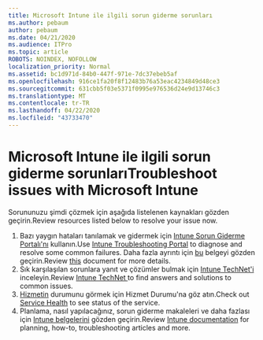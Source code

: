 ```yaml
---
title: Microsoft Intune ile ilgili sorun giderme sorunları
ms.author: pebaum
author: pebaum
ms.date: 04/21/2020
ms.audience: ITPro
ms.topic: article
ROBOTS: NOINDEX, NOFOLLOW
localization_priority: Normal
ms.assetid: bc1d971d-84b0-447f-971e-7dc37ebeb5af
ms.openlocfilehash: 916ce1fa20f8f12483b76a53eac4234849d48ce3
ms.sourcegitcommit: 631cbb5f03e5371f0995e976536d24e9d13746c3
ms.translationtype: MT
ms.contentlocale: tr-TR
ms.lasthandoff: 04/22/2020
ms.locfileid: "43733470"
---
```

# <a name="troubleshoot-issues-with-microsoft-intune"></a><span data-ttu-id="1b506-102">Microsoft Intune ile ilgili sorun giderme sorunları</span><span class="sxs-lookup"><span data-stu-id="1b506-102">Troubleshoot issues with Microsoft Intune</span></span>

<span data-ttu-id="1b506-103">Sorununuzu şimdi çözmek için aşağıda listelenen kaynakları gözden geçirin.</span><span class="sxs-lookup"><span data-stu-id="1b506-103">Review resources listed below to resolve your issue now.</span></span>
  
1. <span data-ttu-id="1b506-104">Bazı yaygın hataları tanılamak ve gidermek için [Intune Sorun Giderme Portalı'nı](https://devicemanagement.microsoft.com/#blade/Microsoft_Intune_DeviceSettings/TroubleshootBlade) kullanın.</span><span class="sxs-lookup"><span data-stu-id="1b506-104">Use [Intune Troubleshooting Portal](https://devicemanagement.microsoft.com/#blade/Microsoft_Intune_DeviceSettings/TroubleshootBlade) to diagnose and resolve some common failures.</span></span> <span data-ttu-id="1b506-105">Daha fazla ayrıntı için [bu](https://docs.microsoft.com/intune/help-desk-operators) belgeyi gözden geçirin.</span><span class="sxs-lookup"><span data-stu-id="1b506-105">Review [this](https://docs.microsoft.com/intune/help-desk-operators) document for more details.</span></span>  
2. <span data-ttu-id="1b506-106">Sık karşılaşılan sorunlara yanıt ve çözümler bulmak için [Intune TechNet'i ](https://social.technet.microsoft.com/forums/home?forum=microsoftintuneprod)inceleyin.</span><span class="sxs-lookup"><span data-stu-id="1b506-106">Review [Intune TechNet ](https://social.technet.microsoft.com/forums/home?forum=microsoftintuneprod)to find answers and solutions to common issues.</span></span>  
3. <span data-ttu-id="1b506-107">[Hizmetin](https://portal.office.com/AdminPortal/Home#/servicehealth) durumunu görmek için Hizmet Durumu'na göz atın.</span><span class="sxs-lookup"><span data-stu-id="1b506-107">Check out [Service Health](https://portal.office.com/AdminPortal/Home#/servicehealth) to see status of the service.</span></span>   
4. <span data-ttu-id="1b506-108">Planlama, nasıl yapılacağınız, sorun giderme makaleleri ve daha fazlası için [Intune belgelerini](https://docs.microsoft.com/intune/) gözden geçirin.</span><span class="sxs-lookup"><span data-stu-id="1b506-108">Review [Intune documentation](https://docs.microsoft.com/intune/) for planning, how-to, troubleshooting articles and more.</span></span> 